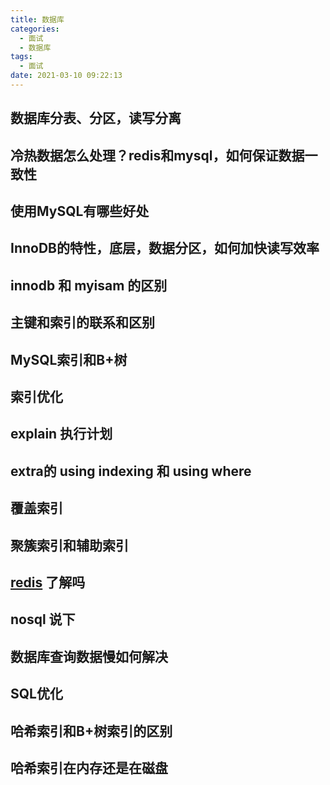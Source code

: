```yaml
---
title: 数据库
categories:
  - 面试
  - 数据库
tags:
  - 面试
date: 2021-03-10 09:22:13
---
```


## 数据库分表、分区，读写分离



## 冷热数据怎么处理？redis和mysql，如何保证数据一致性



## 使用MySQL有哪些好处



## InnoDB的特性，底层，数据分区，如何加快读写效率



## innodb 和 myisam 的区别



## 主键和索引的联系和区别



## MySQL索引和B+树



## 索引优化 

 

## explain 执行计划 

 

## extra的 using indexing 和 using where 

 

## 覆盖索引 

 

## 聚簇索引和辅助索引 



##  [redis]() 了解吗 

 

## nosql 说下 



## 数据库查询数据慢如何解决



## SQL优化



## 哈希索引和B+树索引的区别



## 哈希索引在内存还是在磁盘



